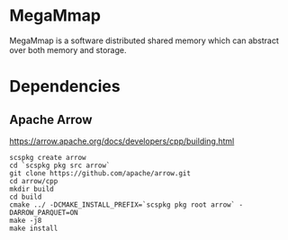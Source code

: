 # MegaMmap

MegaMmap is a software distributed shared memory which can abstract over both memory
and storage.

# Dependencies

## Apache Arrow
https://arrow.apache.org/docs/developers/cpp/building.html
```
scspkg create arrow
cd `scspkg pkg src arrow`
git clone https://github.com/apache/arrow.git
cd arrow/cpp
mkdir build
cd build
cmake ../ -DCMAKE_INSTALL_PREFIX=`scspkg pkg root arrow` -DARROW_PARQUET=ON
make -j8
make install
```

